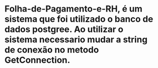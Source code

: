 # Folha-de-Pagamento-e-RH, é um sistema que foi utilizado o banco de dados postgree. Ao utilizar o sistema necessario mudar a string de conexão no metodo GetConnection.
